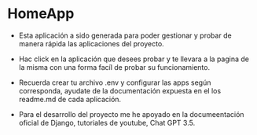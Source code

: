 # HomeApp
* Esta aplicación a sido generada para poder gestionar y probar de manera rápida las aplicaciones del proyecto.
* Hac click en la aplicación que desees probar y te llevara a la pagina de la misma con una forma facíl de probar su funcionamiento.
* Recuerda crear tu archivo .env y configurar las apps según corresponda, ayudate de la documentación expuesta en el los readme.md de cada aplicación.

* Para el desarrollo del proyecto me he apoyado en la documeentación oficial de Django, tutoriales de youtube, Chat GPT 3.5.